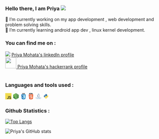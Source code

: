 ### Hello there, I am Priya <img src="https://raw.githubusercontent.com/MartinHeinz/MartinHeinz/master/wave.gif" width="30px">
🔭 I’m currently working on my app development , web development and problem solving skills. <br>
🌱 I’m currently learning android app dev , linux kernel development.
 ### You can find me on :
<img src="https://neilpatel.com/wp-content/uploads/2017/05/LinkedIn.jpg" width="35px"> <a href="https://www.linkedin.com/in/priya-mohata-a02170196">  Priya Mohata's linkedln profile</a><br>
<img src="https://upload.wikimedia.org/wikipedia/commons/4/40/HackerRank_Icon-1000px.png" height="35px" width="35px"><a href="https://www.hackerrank.com/mohatapriya">  Priya Mohata's hackerrank profile</a><br>
<br>
### Languages and tools used :<br>
<code><img height="20" src="https://raw.githubusercontent.com/github/explore/80688e429a7d4ef2fca1e82350fe8e3517d3494d/topics/javascript/javascript.png"></code>
<code><img height="20" src="https://raw.githubusercontent.com/github/explore/80688e429a7d4ef2fca1e82350fe8e3517d3494d/topics/nodejs/nodejs.png"></code>
<code><img height="20" src="https://raw.githubusercontent.com/github/explore/80688e429a7d4ef2fca1e82350fe8e3517d3494d/topics/css/css.png"></code>
<code><img height="20" src="https://raw.githubusercontent.com/github/explore/80688e429a7d4ef2fca1e82350fe8e3517d3494d/topics/html/html.png"></code>
<code><img height="20" src="https://raw.githubusercontent.com/github/explore/80688e429a7d4ef2fca1e82350fe8e3517d3494d/topics/c/c.png"></code>
<code><img height="20" src="https://raw.githubusercontent.com/github/explore/80688e429a7d4ef2fca1e82350fe8e3517d3494d/topics/python/python.png"></code>
<br>
### Github Statistics :
[![Top Langs](https://github-readme-stats.vercel.app/api/top-langs/?username=Priya2410&layout=compact&show_icons=true&theme=radical)](https://github.com/Priya2410/github-readme-stats)

  ![Priya's GitHub stats](https://github-readme-stats.vercel.app/api?username=Priya2410&show_icons=true&theme=radical)
<!--
**Priya2410/Priya2410** is a ✨ _special_ ✨ repository because its `README.md` (this file) appears on your GitHub profile.

Here are some ideas to get you started:

- 🔭 I’m currently working on my app development , web development and problem solving skills.
- 📫 How to reach me: 
<link href="
- 😄 Pronouns: ...
- ⚡ Fun fact: ...
-->
